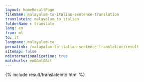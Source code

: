 ```yaml
---
layout: homeResultPage
fileName: malayalam-to-italian-sentence-translation
translatein: malayalam_to_italian
folderName : translate
lang: en
from: ml
to: it
langname: malayalam-to
permalink: /malayalam-to-italian-sentence-translation/result
sitemap: false
nointernationalization: true
matchurls: en&&ml&&it
---
```

{% include result/translateinto.html %}

<script src="/js/result/translation.js" data-foldername="{{page.folderName}}" data-lang="{{page.lang}}"></script>
